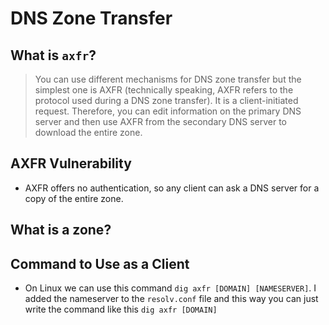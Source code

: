 # DNS Zone Transfer   

## What is `axfr`?  

<blockquote>
You can use different mechanisms for DNS zone transfer but the simplest one is AXFR (technically speaking, AXFR refers to the protocol used during a DNS zone transfer). It is a client-initiated request. Therefore, you can edit information on the primary DNS server and then use AXFR from the secondary DNS server to download the entire zone.
</blockquote>  

## AXFR Vulnerability   
* AXFR offers no authentication, so any client can ask a DNS server for a copy of the entire zone. 
  

## What is a zone?   
 

## Command to Use as a Client  

* On Linux we can use this command `dig axfr [DOMAIN] [NAMESERVER]`. I added the nameserver to the `resolv.conf` file and this way you can just write the command like this `dig axfr [DOMAIN]`